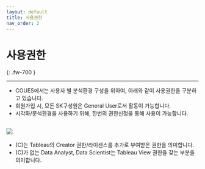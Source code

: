 ```yaml
---
layout: default
title: 사용권한
nav_order: 2
---
```


# 사용권한
{: .fw-700 }

---
* COUES에서는 사용자 별 분석환경 구성을 위하여, 아래와 같이 사용권한을 구분하고 있습니다.  
* 회원가입 시, 모든 SK구성원은 General User로서 활동이 가능합니다.  
* 시각화/분석환경을 사용하기 위해, 한번의 권한신청을 통해 사용이 가능합니다.  

![](/docs/images/Untitled-5304abe3-6740-47fc-bd45-e54089cd4dce.jpg)
---
* (C)는 Tableau의 Creator 권한/라이센스를 추가로 부여받은 권한을 의미합니다.  
* (C)가 없는 Data Analyst, Data Scientist는 Tableau View 권한을 갖는 부분을 의미합니다.  
